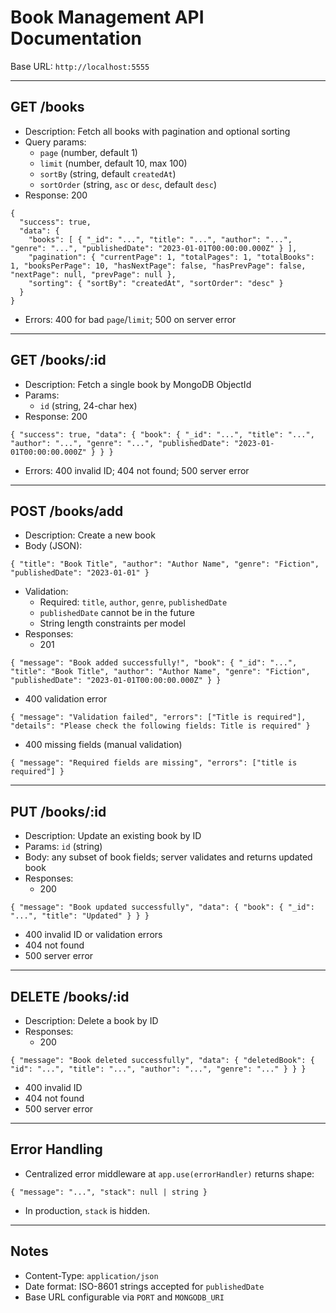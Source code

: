 # Book Management API Documentation

Base URL: `http://localhost:5555`

---

## GET /books
- Description: Fetch all books with pagination and optional sorting
- Query params:
  - `page` (number, default 1)
  - `limit` (number, default 10, max 100)
  - `sortBy` (string, default `createdAt`)
  - `sortOrder` (string, `asc` or `desc`, default `desc`)
- Response: 200
```
{
  "success": true,
  "data": {
    "books": [ { "_id": "...", "title": "...", "author": "...", "genre": "...", "publishedDate": "2023-01-01T00:00:00.000Z" } ],
    "pagination": { "currentPage": 1, "totalPages": 1, "totalBooks": 1, "booksPerPage": 10, "hasNextPage": false, "hasPrevPage": false, "nextPage": null, "prevPage": null },
    "sorting": { "sortBy": "createdAt", "sortOrder": "desc" }
  }
}
```
- Errors: 400 for bad `page`/`limit`; 500 on server error

---

## GET /books/:id
- Description: Fetch a single book by MongoDB ObjectId
- Params:
  - `id` (string, 24-char hex)
- Response: 200
```
{ "success": true, "data": { "book": { "_id": "...", "title": "...", "author": "...", "genre": "...", "publishedDate": "2023-01-01T00:00:00.000Z" } } }
```
- Errors: 400 invalid ID; 404 not found; 500 server error

---

## POST /books/add
- Description: Create a new book
- Body (JSON):
```
{ "title": "Book Title", "author": "Author Name", "genre": "Fiction", "publishedDate": "2023-01-01" }
```
- Validation:
  - Required: `title`, `author`, `genre`, `publishedDate`
  - `publishedDate` cannot be in the future
  - String length constraints per model
- Responses:
  - 201
```
{ "message": "Book added successfully!", "book": { "_id": "...", "title": "Book Title", "author": "Author Name", "genre": "Fiction", "publishedDate": "2023-01-01T00:00:00.000Z" } }
```
  - 400 validation error
```
{ "message": "Validation failed", "errors": ["Title is required"], "details": "Please check the following fields: Title is required" }
```
  - 400 missing fields (manual validation)
```
{ "message": "Required fields are missing", "errors": ["title is required"] }
```

---

## PUT /books/:id
- Description: Update an existing book by ID
- Params: `id` (string)
- Body: any subset of book fields; server validates and returns updated book
- Responses:
  - 200
```
{ "message": "Book updated successfully", "data": { "book": { "_id": "...", "title": "Updated" } } }
```
  - 400 invalid ID or validation errors
  - 404 not found
  - 500 server error

---

## DELETE /books/:id
- Description: Delete a book by ID
- Responses:
  - 200
```
{ "message": "Book deleted successfully", "data": { "deletedBook": { "id": "...", "title": "...", "author": "...", "genre": "..." } } }
```
  - 400 invalid ID
  - 404 not found
  - 500 server error

---

## Error Handling
- Centralized error middleware at `app.use(errorHandler)` returns shape:
```
{ "message": "...", "stack": null | string }
```
- In production, `stack` is hidden.

---

## Notes
- Content-Type: `application/json`
- Date format: ISO-8601 strings accepted for `publishedDate`
- Base URL configurable via `PORT` and `MONGODB_URI`
